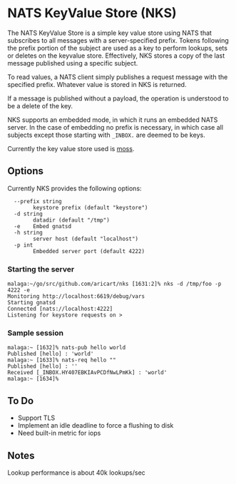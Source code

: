 # NATS KeyValue Store (NKS)

The NATS KeyValue Store is a simple key value store using NATS that subscribes to all messages with a server-specified prefix.
Tokens following the prefix portion of the subject are used as a key to perform lookups, sets or deletes
on the keyvalue store. Effectively, NKS stores a copy of the last message published using a specific
subject.

To read values, a NATS client simply publishes a request message with the specified prefix. Whatever
value is stored in NKS is returned.

If a message is published without a payload, the operation is understood to be a delete of the key.

NKS supports an embedded mode, in which it runs an embedded NATS server. In the case of embedding
no prefix is necessary, in which case all subjects except those starting with `_INBOX.` are
deemed to be keys.

Currently the key value store used is [moss](https://github.com/couchbase/moss).


## Options

Currently NKS provides the following options:

```
  --prefix string
        keystore prefix (default "keystore")
  -d string
        datadir (default "/tmp")
  -e    Embed gnatsd
  -h string
        server host (default "localhost")
  -p int
        Embedded server port (default 4222)
```

### Starting the server
```
malaga:~/go/src/github.com/aricart/nks [1631:2]% nks -d /tmp/foo -p 4222 -e
Monitoring http://localhost:6619/debug/vars
Starting gnatsd
Connected [nats://localhost:4222]
Listening for keystore requests on >
```


### Sample session
```
malaga:~ [1632]% nats-pub hello world
Published [hello] : 'world'
malaga:~ [1633]% nats-req hello ""
Published [hello] : ''
Received [_INBOX.HY407EBKIAvPCDfNwLPmKk] : 'world'
malaga:~ [1634]%
```

## To Do

- Support TLS
- Implement an idle deadline to force a flushing to disk
- Need built-in metric for iops

## Notes

Lookup performance is about 40k lookups/sec

